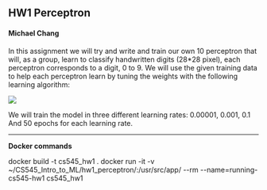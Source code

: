 ## HW1 Perceptron
#### Michael Chang

In this assignment we will try and write and train our own 10 perceptron that will, as a group, learn to classify handwritten digits (28*28 pixel), each perceptron corresponds to a digit, 0 to 9. We will use the given training data to help each perceptron learn by tuning the weights with the following learning algorithm:

<img src="https://render.githubusercontent.com/render/math?math=\Delta w_{i} = \eta(t^{k} - y^{k})x_{1}">

We will train the model in three different learning rates: 0.00001, 0.001, 0.1 And 50 epochs for each learning rate.

***
**Docker commands**

docker build -t cs545_hw1 .
docker run -it -v ~/CS545_Intro_to_ML/hw1_perceptron/:/usr/src/app/ --rm --name=running-cs545-hw1 cs545_hw1

